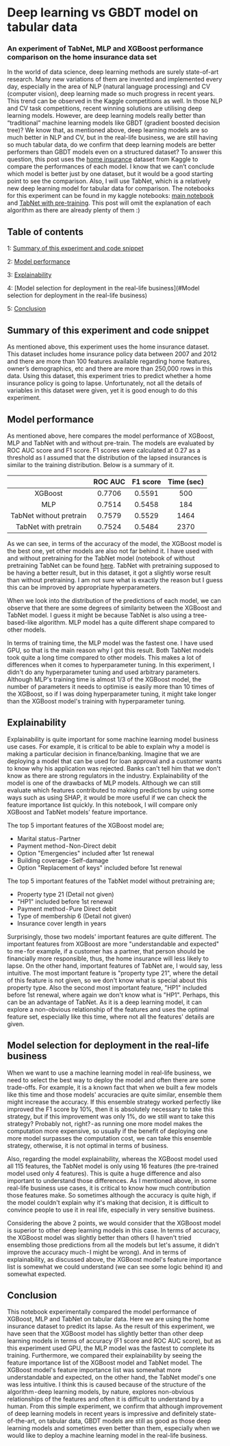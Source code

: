 # Deep learning vs GBDT model on tabular data
### An experiment of TabNet, MLP and XGBoost performance comparison on the home insurance data set

In the world of data science, deep learning methods are surely state-of-art research. Many new variations of them are invented and implemented every day, especially in the area of NLP (natural language processing) and CV (computer vision), deep learning made so much progress in recent years. This trend can be observed in the Kaggle competitions as well. In those NLP and CV task competitions, recent winning solutions are utilising deep learning models.
However, are deep learning models really better than “traditional” machine learning models like GBDT (gradient boosted decision tree)? We know that, as mentioned above, deep learning models are so much better in NLP and CV, but in the real-life business, we are still having so much tabular data, do we confirm that deep learning models are better performers than GBDT models even on a structured dataset? To answer this question, this post uses the [home insurance](https://www.kaggle.com/ycanario/home-insurance) dataset from Kaggle to compare the performances of each model. I know that we can’t conclude which model is better just by one dataset, but it would be a good starting point to see the comparison. Also, I will use TabNet, which is a relatively new deep learning model for tabular data for comparison.
The notebooks for this experiment can be found in my kaggle notebooks: [main notebook](https://www.kaggle.com/kyosukemorita/deep-learning-vs-gbdt-model-on-tabular-data) and [TabNet with pre-training](https://www.kaggle.com/kyosukemorita/home-insurance-pretrained-tabnet). This post will omit the explanation of each algorithm as there are already plenty of them :)

## Table of contents
1: [Summary of this experiment and code snippet](#Summary-of-this-experiment-and-code-snippet])

2: [Model performance](#Model-performance)

3: [Explainability](#Explainability)

4: [Model selection for deployment in the real-life business](#Model selection for deployment in the real-life business)

5: [Conclusion](#Conclusion)

## Summary of this experiment and code snippet
As mentioned above, this experiment uses the home insurance dataset. This dataset includes home insurance policy data between 2007 and 2012 and there are more than 100 features available regarding home features, owner’s demographics, etc and there are more than 250,000 rows in this data. Using this dataset, this experiment tries to predict whether a home insurance policy is going to lapse. Unfortunately, not all the details of variables in this dataset were given, yet it is good enough to do this experiment.

## Model performance
As mentioned above, here compares the model performance of XGBoost, MLP and TabNet with and without pre-train. The models are evaluated by ROC AUC score and F1 score. F1 scores were calculated at 0.27 as a threshold as I assumed that the distribution of the lapsed insurances is similar to the training distribution. Below is a summary of it.

|                         	| ROC AUC 	| F1 score 	| Time (sec) 	|
|:-----------------------:	|:-------:	|:--------:	|:----------:	|
|         XGBoost         	|  0.7706 	|  0.5591  	|     500    	|
|           MLP           	|  0.7514 	|  0.5458  	|     184    	|
| TabNet without pretrain 	|  0.7579 	|  0.5529  	|    1464    	|
|   TabNet with pretrain  	|  0.7524 	|  0.5484  	|    2370    	|

As we can see, in terms of the accuracy of the model, the XGBoost model is the best one, yet other models are also not far behind it. I have used with and without pretraining for the TabNet model (notebook of without pretraining TabNet can be found [here](https://www.kaggle.com/kyosukemorita/home-insurance-pretrained-tabnet). TabNet with pretraining supposed to be having a better result, but in this dataset, it got a slightly worse result than without pretraining. I am not sure what is exactly the reason but I guess this can be improved by appropriate hyperparameters.

When we look into the distribution of the predictions of each model, we can observe that there are some degrees of similarity between the XGBoost and TabNet model. I guess it might be because TabNet is also using a tree-based-like algorithm. MLP model has a quite different shape compared to other models.

In terms of training time, the MLP model was the fastest one. I have used GPU, so that is the main reason why I got this result. Both TabNet models took quite a long time compared to other models. This makes a lot of differences when it comes to hyperparameter tuning. In this experiment, I didn't do any hyperparameter tuning and used arbitrary parameters. Although MLP's training time is almost 1/3 of the XGBoost model, the number of parameters it needs to optimise is easily more than 10 times of the XGBoost, so if I was doing hyperparameter tuning, it might take longer than the XGBoost model's training with hyperparameter tuning.


## Explainability

Explainability is quite important for some machine learning model business use cases. For example, it is critical to be able to explain why a model is making a particular decision in finance/banking. Imagine that we are deploying a model that can be used for loan approval and a customer wants to know why his application was rejected. Banks can't tell him that we don't know as there are strong regulators in the industry.
Explainability of the model is one of the drawbacks of MLP models. Although we can still evaluate which features contributed to making predictions by using some ways such as using SHAP, it would be more useful if we can check the feature importance list quickly. In this notebook, I will compare only XGBoost and TabNet models' feature importance.

The top 5 important features of the XGBoost model are;

- Marital status - Partner
- Payment method - Non-Direct debit
- Option "Emergencies" included after 1st renewal
- Building coverage - Self-damage
- Option "Replacement of keys" included before 1st renewal

The top 5 important features of the TabNet model without pretraining are;

- Property type 21 (Detail not given)
- "HP1" included before 1st renewal
- Payment method - Pure Direct debit
- Type of membership 6 (Detail not given)
- Insurance cover length in years

Surprisingly, those two models' important features are quite different. The important features from XGBoost are more "understandable and expected" to me - for example, if a customer has a partner, that person should be financially more responsible, thus, the home insurance will less likely to lapse. On the other hand, important features of TabNet are, I would say, less intuitive. The most important feature is "property type 21", where the detail of this feature is not given, so we don't know what is special about this property type. Also the second most important feature, "HP1" included before 1st renewal, where again we don't know what is "HP1". Perhaps, this can be an advantage of TabNet. As it is a deep learning model, it can explore a non-obvious relationship of the features and uses the optimal feature set, especially like this time, where not all the features' details are given.


## Model selection for deployment in the real-life business

When we want to use a machine learning model in real-life business, we need to select the best way to deploy the model and often there are some trade-offs. For example, it is a known fact that when we built a few models like this time and those models' accuracies are quite similar, ensemble them might increase the accuracy. If this ensemble strategy worked perfectly like improved the F1 score by 10%, then it is absolutely necessary to take this strategy, but if this improvement was only 1%, do we still want to take this strategy? Probably not, right? - as running one more model makes the computation more expensive, so usually if the benefit of deploying one more model surpasses the computation cost, we can take this ensemble strategy, otherwise, it is not optimal in terms of business.

Also, regarding the model explainability, whereas the XGBoost model used all 115 features, the TabNet model is only using 16 features (the pre-trained model used only 4 features). This is quite a huge difference and also important to understand those differences. As I mentioned above, in some real-life business use cases, it is critical to know how much contribution those features make. So sometimes although the accuracy is quite high, if the model couldn't explain why it's making that decision, it is difficult to convince people to use it in real life, especially in very sensitive business.

Considering the above 2 points, we would consider that the XGBoost model is superior to other deep learning models in this case. In terms of accuracy, the XGBoost model was slightly better than others (I haven't tried ensembling those predictions from all the models but let's assume, it didn't improve the accuracy much - I might be wrong). And in terms of explainability, as discussed above, the XGBoost model's feature importance list is somewhat we could understand (we can see some logic behind it) and somewhat expected.

## Conclusion

This notebook experimentally compared the model performance of XGBoost, MLP and TabNet on tabular data. Here we are using the home insurance dataset to predict its lapse. As the result of this experiment, we have seen that the XGBoost model has slightly better than other deep learning models in terms of accuracy (F1 score and ROC AUC score), but as this experiment used GPU, the MLP model was the fastest to complete its training. Furthermore, we compared their explainability by seeing the feature importance list of the XGBoost model and TabNet model. The XGBoost model's feature importance list was somewhat more understandable and expected, on the other hand, the TabNet model's one was less intuitive. I think this is caused because of the structure of the algorithm - deep learning models, by nature, explores non-obvious relationships of the features and often it is difficult to understand by a human. From this simple experiment, we confirm that although improvement of deep learning models in recent years is impressive and definitely state-of-the-art, on tabular data, GBDT models are still as good as those deep learning models and sometimes even better than them, especially when we would like to deploy a machine learning model in the real-life business.